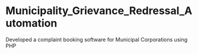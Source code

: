 # Municipality_Grievance_Redressal_Automation
Developed a complaint booking software for Municipal Corporations using PHP
